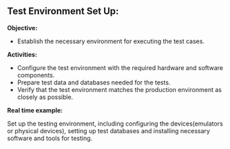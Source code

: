 ﻿## Test Environment Set Up: ##

**Objective:**

- Establish the necessary environment for executing the test cases.

**Activities:**

- Configure the test environment with the required hardware and software components.
- Prepare test data and databases needed for the tests.
- Verify that the test environment matches the production environment as closely as possible.

**Real time example:**

 Set up the testing environment, including configuring the devices(emulators or physical devices), setting up test databases and installing necessary software and tools for testing.

